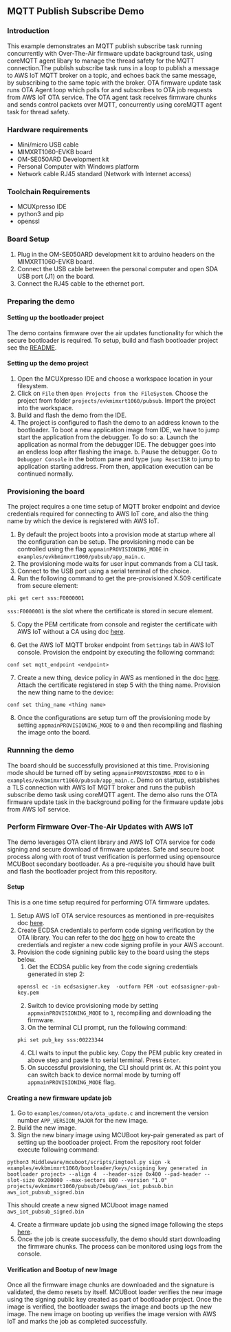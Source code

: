 ## MQTT Publish Subscribe Demo

### Introduction
This example demonstrates an MQTT publish subscribe task running concurrently with Over-The-Air firmware update background task, using coreMQTT agent libary to manage the thread safety for the MQTT connection.The publish subscribe task runs in a loop to publish a message to AWS IoT MQTT broker on a topic, and echoes back the same message, by subscribing to the same topic with the broker. OTA firmware update task runs OTA Agent loop which polls for and subscribes to OTA job requests from AWS IoT OTA service. The OTA agent task receives firmware chunks and sends control packets over MQTT, concurrently using coreMQTT agent task for thread safety.

### Hardware requirements

- Mini/micro USB cable
- MIMXRT1060-EVKB board
- OM-SE050ARD Development kit
- Personal Computer with Windows platform
- Network cable RJ45 standard (Network with Internet access)

### Toolchain Requirements

- MCUXpresso IDE
- python3 and pip
- openssl

### Board Setup

1. Plug in the OM-SE050ARD development kit to arduino headers on the MIMXRT1060-EVKB board.
3. Connect the USB cable between the personal computer and open SDA USB port (J1) on the board.
2. Connect the RJ45 cable to the ethernet port.

### Preparing the demo

#### Setting up the bootloader project

The demo contains firmware over the air updates functionality for which the secure bootloader is required. To setup, build and flash bootloader project see the [README](https://github.com/FreeRTOS/lab-iot-reference-nxp-rt1060/tree/main/examples/evkbmimxrt1060/bootloader/README.md).

#### Setting up the demo project

1. Open the MCUXpresso IDE and choose a workspace location in your filesystem. 
2. Click on `File` then `Open Projects from the FileSystem`. Choose the project from folder `projects/evkmimxrt1060/pubsub`. Import the project into the workspace.
3. Build and flash the demo from the IDE.
4. The project is configured to flash the demo to an address known to the bootloader. To boot a new application image from IDE, we have to jump start the application from the debugger. To do so:
   a. Launch the application as normal from the debugger IDE. The debugger goes into an endless loop after flashing the image.
   b. Pause the debugger. Go to `Debugger Console` in the bottom pane and type `jump ResetISR` to jump to application starting address. From then, application   execution can be continued normally.

### Provisioning the board

The project requires a one time setup of MQTT broker endpoint and device credentials required for connecting to AWS IoT core, and also the thing name by which the device is registered with AWS IoT.

1. By default the project boots into a provision mode at startup where all the configuration can be setup. The provisioning mode can be controlled using the flag `appmainPROVISIONING_MODE` in `examples/evkbmimxrt1060/pubsub/app_main.c`.
2. The provisioning mode waits for user input commands from a CLI task. 
3. Connect to the USB port using a serial terminal of the choice.
4. Run the following command to get the  pre-provisioned X.509 certificate from secure element:
```
pki get cert sss:F0000001
```
`sss:F0000001` is the slot where the certificate is stored in secure element.

5. Copy the PEM certificate from console and register the certificate with AWS IoT without a CA using doc [here](https://docs.aws.amazon.com/iot/latest/developerguide/manual-cert-registration.html#manual-cert-registration-console-noca).

6. Get the AWS IoT MQTT broker endpoint from `Settings` tab in AWS IoT console. Provision the endpoint by executing the following command:
```
conf set mqtt_endpoint <endpoint>
```
7. Create a new thing, device policy in AWS as mentioned in the doc [here](https://docs.aws.amazon.com/iot/latest/developerguide/create-iot-resources.html). Attach the certificate registered in step 5 with the thing name. Provision the new thing name to the device:
```
conf set thing_name <thing name>
```
8. Once the configurations are setup turn off the provisioning mode by setting `appmainPROVISIONING_MODE` to `0` and then recompiling and flashing the image onto the board.

### Runnning the demo

The board should be successfully provisioned at this time. Provisioning mode should be turned off by seting `appmainPROVISIONING_MODE` to `0` in `examples/evkbmimxrt1060/pubsub/app_main.c`.  Demo on startup, establishes a TLS connection with AWS IoT MQTT broker and runs the publish subscribe demo task using coreMQTT agent. The demo also runs the OTA firmware update task in the background polling for the firmware update jobs from AWS IoT service. 

### Perform Firmware Over-The-Air Updates with AWS IoT

The demo leverages OTA client library and AWS IoT OTA service for code signing and secure download of firmware updates. Safe and secure boot process along with root of trust verification is performed using opensource MCUBoot secondary bootloader. As a pre-requisite you should have built and flash the bootloader project from this repository.

#### Setup
This is a one time setup required for performing OTA firmware updates.

1. Setup AWS IoT OTA service resources as mentioned in pre-requisites doc [here](https://docs.aws.amazon.com/freertos/latest/userguide/ota-prereqs.html).
2. Create ECDSA credentials to perform code signing verification by the OTA library. You can refer to the doc [here](https://docs.aws.amazon.com/freertos/latest/userguide/ota-code-sign-cert-win.html) on how to create the credentials and register a new code signing profile in your AWS account.
3.  Provision the code signining public key to the board using the steps below.
      1. Get the ECDSA public key from the code signing credentials generated in step 2:
      ```
      openssl ec -in ecdsasigner.key  -outform PEM -out ecdsasigner-pub-key.pem
      ```
      2. Switch to device provisioning mode by setting `appmainPROVISIONING_MODE` to `1`, recompiling and downloading the firmware.
      3. On the terminal CLI prompt, run the following command:
      ```
      pki set pub_key sss:00223344
      ```
     4. CLI waits to input the public key. Copy the PEM public key created in above step and paste it to serial terminal. Press `Enter`.
     5. On successful provisioning, the CLI should print `OK`. At this point you can switch back to device normal mode by turning off `appmainPROVISIONING_MODE` flag.

#### Creating a new firmware update job

1. Go to `examples/common/ota/ota_update.c` and increment the version number `APP_VERSION_MAJOR` for the new image.
2. Build the new image.
3. Sign the new binary image using MCUBoot key-pair generated as part of setting up the bootloader project. From the repository root folder execute following command:
```
python3 Middleware/mcuboot/scripts/imgtool.py sign -k examples/evkbmimxrt1060/bootloader/keys/<signing key generated in bootloader project> --align 4  --header-size 0x400 --pad-header --slot-size 0x200000 --max-sectors 800 --version "1.0" projects/evkmimxrt1060/pubsub/Debug/aws_iot_pubsub.bin aws_iot_pubsub_signed.bin
```
This should create a new signed MCUboot image named `aws_iot_pubsub_signed.bin`

4. Create a firmware update job using the signed image following the steps [here](https://docs.aws.amazon.com/freertos/latest/userguide/ota-console-workflow.html).
5. Once the job is create successfully, the demo should start downloading the firmware chunks. The process can be monitored using logs from the console. 

#### Verification and Bootup of new Image
Once all the firmware image chunks are downloaded and the signature is validated, the demo resets by itself. MCUBoot loader verifies the new image using the signing public key created as part of bootloader project. Once the image is verified, the bootloader swaps the image and boots up the new image. The new image on booting up verifies the image version with AWS IoT and marks the job as completed successfully. 

